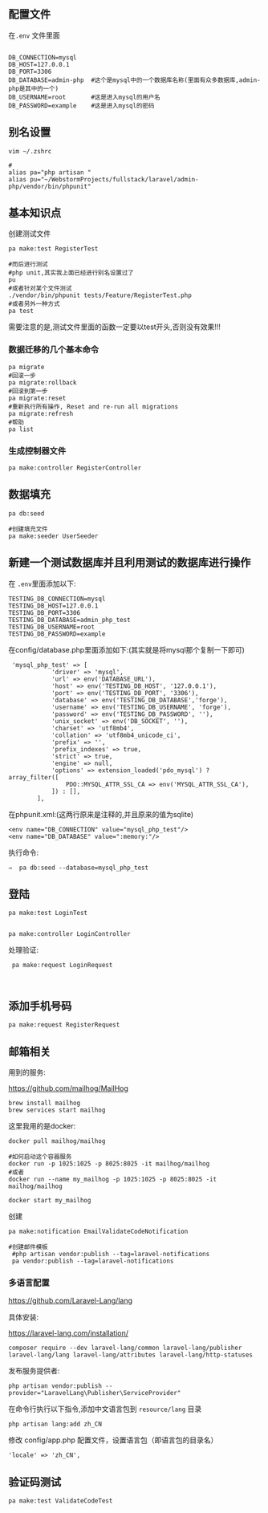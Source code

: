  
## 配置文件
在`.env` 文件里面
```shell

DB_CONNECTION=mysql
DB_HOST=127.0.0.1
DB_PORT=3306
DB_DATABASE=admin-php  #这个是mysql中的一个数据库名称(里面有众多数据库,admin-php是其中的一个)
DB_USERNAME=root       #这是进入mysql的用户名
DB_PASSWORD=example    #这是进入mysql的密码
```

## 别名设置

```shell
vim ~/.zshrc

#
alias pa="php artisan "
alias pu="~/WebstormProjects/fullstack/laravel/admin-php/vendor/bin/phpunit"

```

## 基本知识点

创建测试文件
```shell
pa make:test RegisterTest

#而后进行测试
#php unit,其实我上面已经进行别名设置过了
pu
#或者针对某个文件测试
./vendor/bin/phpunit tests/Feature/RegisterTest.php
#或者另外一种方式
pa test
```

需要注意的是,测试文件里面的函数一定要以test开头,否则没有效果!!!

### 数据迁移的几个基本命令

```shell
pa migrate
#回滚一步
pa migrate:rollback
#回滚到第一步
pa migrate:reset
#重新执行所有操作, Reset and re-run all migrations
pa migrate:refresh
#帮助
pa list 
```

### 生成控制器文件

```shell
pa make:controller RegisterController
```


## 数据填充

```shell
pa db:seed

#创建填充文件
pa make:seeder UserSeeder
```


## 新建一个测试数据库并且利用测试的数据库进行操作
在 `.env`里面添加以下:

```shell
TESTING_DB_CONNECTION=mysql
TESTING_DB_HOST=127.0.0.1
TESTING_DB_PORT=3306
TESTING_DB_DATABASE=admin_php_test
TESTING_DB_USERNAME=root
TESTING_DB_PASSWORD=example
```

在config/database.php里面添加如下:(其实就是将mysql那个复制一下即可)

```shell
 'mysql_php_test' => [
            'driver' => 'mysql',
            'url' => env('DATABASE_URL'),
            'host' => env('TESTING_DB_HOST', '127.0.0.1'),
            'port' => env('TESTING_DB_PORT', '3306'),
            'database' => env('TESTING_DB_DATABASE','forge'),
            'username' => env('TESTING_DB_USERNAME', 'forge'),
            'password' => env('TESTING_DB_PASSWORD', ''),
            'unix_socket' => env('DB_SOCKET', ''),
            'charset' => 'utf8mb4',
            'collation' => 'utf8mb4_unicode_ci',
            'prefix' => '',
            'prefix_indexes' => true,
            'strict' => true,
            'engine' => null,
            'options' => extension_loaded('pdo_mysql') ? array_filter([
                PDO::MYSQL_ATTR_SSL_CA => env('MYSQL_ATTR_SSL_CA'),
            ]) : [],
        ],
```

在phpunit.xml:(这两行原来是注释的,并且原来的值为sqlite)

```shell
<env name="DB_CONNECTION" value="mysql_php_test"/>
<env name="DB_DATABASE" value=":memory:"/>
```

执行命令:

```shell
⇒  pa db:seed --database=mysql_php_test
```

## 登陆

```shell
pa make:test LoginTest


pa make:controller LoginController
```

处理验证:

```shell
 pa make:request LoginRequest
 
 
```



## 添加手机号码

```shell
pa make:request RegisterRequest
```


## 邮箱相关

用到的服务:

https://github.com/mailhog/MailHog


```shell
brew install mailhog
brew services start mailhog
```

这里我用的是docker:

```shell
docker pull mailhog/mailhog

#如何启动这个容器服务
docker run -p 1025:1025 -p 8025:8025 -it mailhog/mailhog
#或者
docker run --name my_mailhog -p 1025:1025 -p 8025:8025 -it mailhog/mailhog

docker start my_mailhog
```


创建

```shell
pa make:notification EmailValidateCodeNotification

#创建邮件模板
 #php artisan vendor:publish --tag=laravel-notifications
 pa vendor:publish --tag=laravel-notifications
```
### 多语言配置

https://github.com/Laravel-Lang/lang

具体安装:

https://laravel-lang.com/installation/

```shell
composer require --dev laravel-lang/common laravel-lang/publisher laravel-lang/lang laravel-lang/attributes laravel-lang/http-statuses
```

发布服务提供者:

```shell
php artisan vendor:publish --provider="LaravelLang\Publisher\ServiceProvider"
```

在命令行执行以下指令,添加中文语言包到 `resource/lang` 目录

```shell
php artisan lang:add zh_CN

```

修改 config/app.php 配置文件，设置语言包（即语言包的目录名）

```shell
'locale' => 'zh_CN',
```


## 验证码测试


```shell
pa make:test ValidateCodeTest
```
